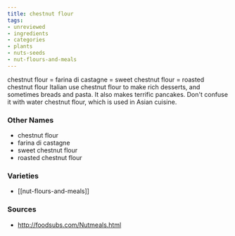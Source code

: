 ```yaml
---
title: chestnut flour
tags:
- unreviewed
- ingredients
- categories
- plants
- nuts-seeds
- nut-flours-and-meals
---
```

chestnut flour = farina di castagne = sweet chestnut flour = roasted chestnut flour Italian use chestnut flour to make rich desserts, and sometimes breads and pasta. It also makes terrific pancakes. Don't confuse it with water chestnut flour, which is used in Asian cuisine.

### Other Names

* chestnut flour
* farina di castagne
* sweet chestnut flour
* roasted chestnut flour

### Varieties

* [[nut-flours-and-meals]]

### Sources
* http://foodsubs.com/Nutmeals.html

